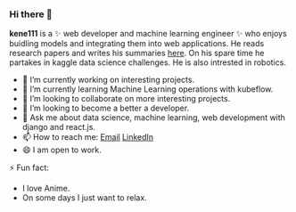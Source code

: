 ### Hi there 👋


**kene111** is a ✨ web developer and machine learning engineer ✨ who enjoys buidling models and integrating them into web applications. He reads research papers and  writes his summaries [here](https://kenechiojukwu.medium.com/). On his spare time he partakes in kaggle data science challenges. He is also intrested in robotics.


- 🔭 I’m currently working on interesting projects.
- 🌱 I’m currently learning Machine Learning operations with kubeflow.
- 👯 I’m looking to collaborate on more interesting projects.
- 🤔 I’m looking to become a better a developer.
- 💬 Ask me about data science, machine learning, web development with django and  react.js.
- 📫 How to reach me: [Email](kenechiojukwu@gmail.com) [LinkedIn](https://www.linkedin.com/in/kenechi-ojukwu-413272173/)
- 😄 I am open to work.

⚡ Fun fact:
- I love Anime.
- On some days I just want to relax.

